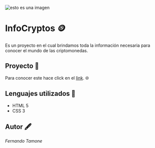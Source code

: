 ![esto es una imagen](https://github.com/FerTamone/proyecto-infocriptos-coderhouse/blob/grid+flexbox+mediaquery/iconos/shiba-icon.png?raw=true) 

# InfoCryptos 🪙

Es un proyecto en el cual brindamos toda la información necesaria para conocer el mundo de las criptomonedas.

## Proyecto 📁

Para conocer este hace click en el  [link](https://fertamone.github.io/proyecto-infocriptos-coderhouse/). :globe_with_meridians:



## Lenguajes utilizados 🧰

* HTML 5
* CSS 3


## Autor 🖋️
*Fernando Tamone*
